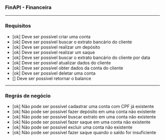 ### FinAPI - Financeira

---

### Requisitos

- [ok] Deve ser possível criar uma conta
- [ok] Deve ser possível buscar o extrato bancário do cliente
- [ok] Deve ser possível realizar um depósito
- [ok] Deve ser possível realizar um saque
- [ok] Deve ser possível buscar o extrato bancário do cliente por data
- [ok] Deve ser possível atualizar dados do cliente
- [ok] Deve ser possível obter dados da conta do cliente
- [ok] Deve ser possível deletar uma conta
- [] Deve ser possível retornar o balance

---

### Regrás de negócio

- [ok] Não pode ser possível cadastrar uma conta com CPF já existente
- [ok] Não pode ser possível fazer depósito em uma conta não existente
- [ok] Não pode ser possível buscar extrato em uma conta não existente
- [ok] Não pode ser possível fazer saque em uma conta não existente
- [ok] Não pode ser possível excluir uma conta não existente
- [ok] Não pode ser possível fazer saque quando o saldo for insuficiente
